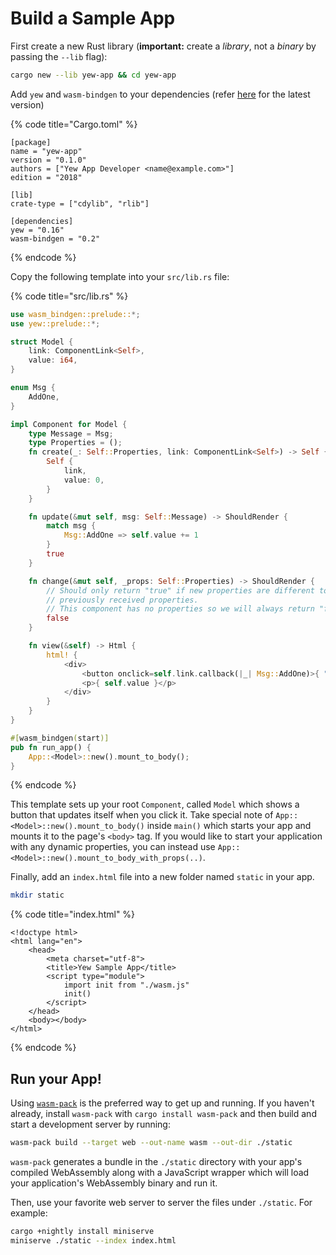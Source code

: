 # Build a Sample App

First create a new Rust library (**important:** create a *library*, not a *binary* by passing the `--lib` flag):

```bash
cargo new --lib yew-app && cd yew-app
```

Add `yew` and `wasm-bindgen` to your dependencies \(refer [here](https://docs.rs/yew) for the latest version\)

{% code title="Cargo.toml" %}
```text
[package]
name = "yew-app"
version = "0.1.0"
authors = ["Yew App Developer <name@example.com>"]
edition = "2018"

[lib]
crate-type = ["cdylib", "rlib"]

[dependencies]
yew = "0.16"
wasm-bindgen = "0.2"
```
{% endcode %}

Copy the following template into your `src/lib.rs` file:

{% code title="src/lib.rs" %}
```rust
use wasm_bindgen::prelude::*;
use yew::prelude::*;

struct Model {
    link: ComponentLink<Self>,
    value: i64,
}

enum Msg {
    AddOne,
}

impl Component for Model {
    type Message = Msg;
    type Properties = ();
    fn create(_: Self::Properties, link: ComponentLink<Self>) -> Self {
        Self {
            link,
            value: 0,
        }
    }

    fn update(&mut self, msg: Self::Message) -> ShouldRender {
        match msg {
            Msg::AddOne => self.value += 1
        }
        true
    }

    fn change(&mut self, _props: Self::Properties) -> ShouldRender {
        // Should only return "true" if new properties are different to
        // previously received properties.
        // This component has no properties so we will always return "false".
        false
    }

    fn view(&self) -> Html {
        html! {
            <div>
                <button onclick=self.link.callback(|_| Msg::AddOne)>{ "+1" }</button>
                <p>{ self.value }</p>
            </div>
        }
    }
}

#[wasm_bindgen(start)]
pub fn run_app() {
    App::<Model>::new().mount_to_body();
}
```
{% endcode %}

This template sets up your root `Component`, called `Model` which shows a button that updates itself when you click it. Take special note of `App::<Model>::new().mount_to_body()` inside `main()` which starts your app and mounts it to the page's `<body>` tag. If you would like to start your application with any dynamic properties, you can instead use `App::<Model>::new().mount_to_body_with_props(..)`.

Finally, add an `index.html` file into a new folder named `static` in your app.

```bash
mkdir static
```

{% code title="index.html" %}
```markup
<!doctype html>
<html lang="en">
    <head>
        <meta charset="utf-8">
        <title>Yew Sample App</title>
        <script type="module">
            import init from "./wasm.js"
            init()
        </script>
    </head>
    <body></body>
</html>
```
{% endcode %}

## Run your App!

Using [`wasm-pack`](https://rustwasm.github.io/docs/wasm-pack/) is the preferred way to get up and running. If you haven't already, install `wasm-pack` with `cargo install wasm-pack` and then build and start a development server by running:

```bash
wasm-pack build --target web --out-name wasm --out-dir ./static
```

`wasm-pack` generates a bundle in the `./static` directory with your app's compiled WebAssembly along with a JavaScript wrapper which will load your application's WebAssembly binary and run it.

Then, use your favorite web server to server the files under `./static`. For example:

```bash
cargo +nightly install miniserve
miniserve ./static --index index.html
```

